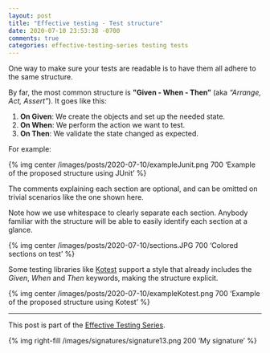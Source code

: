 ```yaml
---
layout: post
title: "Effective testing - Test structure"
date: 2020-07-10 23:53:38 -0700
comments: true
categories: effective-testing-series testing tests
---
```


One way to make sure your tests are readable is to have them all adhere to the same structure.

<!--more-->

By far, the most common structure is **"Given - When - Then”** (aka _“Arrange, Act, Assert”_). It goes like this:

1. **On Given**: We create the objects and set up the needed state.
2. **On When**: We perform the action we want to test.
3. **On Then**: We validate the state changed as expected.

For example:

{% img center /images/posts/2020-07-10/exampleJunit.png 700 ‘Example of the proposed structure using JUnit’ %}

The comments explaining each section are optional, and can be omitted on trivial scenarios like the one shown here. 

Note how we use whitespace to clearly separate each section. Anybody familiar with the structure will be able to easily identify each section at a glance. 

{% img center /images/posts/2020-07-10/sections.JPG 700 ‘Colored sections on test’ %}

Some testing libraries like [Kotest][1] support a style that already includes the _Given_, _When_ and _Then_ keywords, making the structure explicit.

{% img center /images/posts/2020-07-10/exampleKotest.png 700 ‘Example of the proposed structure using Kotest’ %}

---- 

This post is part of the [Effective Testing Series][2].

 {% img right-fill /images/signatures/signature13.png 200 ‘My signature’ %} 

[1]:	https://github.com/kotest/kotest/
[2]:	https://jivimberg.io/blog/categories/effective-testing-series/